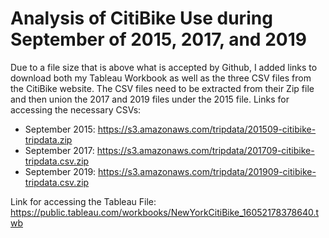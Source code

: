 # Analysis of CitiBike Use during September of 2015, 2017, and 2019
Due to a file size that is above what is accepted by Github, I added links to download both my Tableau Workbook as well as the three CSV files from the CitiBike website. The CSV files need to be extracted from their Zip file and then union the 2017 and 2019 files under the 2015 file.
Links for accessing the necessary CSVs:
  - September 2015: https://s3.amazonaws.com/tripdata/201509-citibike-tripdata.zip
  - September 2017: https://s3.amazonaws.com/tripdata/201709-citibike-tripdata.csv.zip
  - September 2019: https://s3.amazonaws.com/tripdata/201909-citibike-tripdata.csv.zip
  
Link for accessing the Tableau File: https://public.tableau.com/workbooks/NewYorkCitiBike_16052178378640.twb
